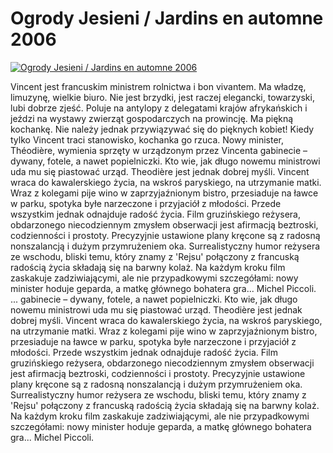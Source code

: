 Ogrody Jesieni / Jardins en automne 2006 
=============
[![Ogrody Jesieni / Jardins en automne 2006 ](http://vidos.pl/images/player.gif)](http://vidos.pl/ogrody-jesieni-jardins-en-automne-2006)

 Vincent jest francuskim ministrem rolnictwa i bon vivantem. Ma władzę, limuzynę, wielkie biuro. Nie jest brzydki, jest raczej elegancki, towarzyski, lubi dobrze zjeść. Poluje na antylopy z delegatami krajów afrykańskich i jeździ na wystawy zwierząt gospodarczych na prowincję. Ma piękną kochankę. Nie należy jednak przywiązywać się do pięknych kobiet! Kiedy tylko Vincent traci stanowisko, kochanka go rzuca. Nowy minister, Théodière, wymienia sprzęty w urządzonym przez Vincenta gabinecie – dywany, fotele, a nawet popielniczki. Kto wie, jak długo nowemu ministrowi uda mu się piastować urząd. Theodière jest jednak dobrej myśli. Vincent wraca do kawalerskiego życia, na wskroś paryskiego, na utrzymanie matki. Wraz z kolegami pije wino w zaprzyjaźnionym bistro, przesiaduje na ławce w parku, spotyka byłe narzeczone i przyjaciół z młodości. Przede wszystkim jednak odnajduje radość życia. Film gruzińskiego reżysera, obdarzonego niecodziennym zmysłem obserwacji jest afirmacją beztroski, codzienności i prostoty. Precyzyjnie ustawione plany kręcone są z radosną nonszalancją i dużym przymrużeniem oka. Surrealistyczny humor reżysera ze wschodu, bliski temu, który znamy z 'Rejsu' połączony z francuską radością życia składają się na barwny kolaż. Na każdym kroku film zaskakuje zadziwiającymi, ale nie przypadkowymi szczegółami: nowy minister hoduje geparda, a matkę głównego bohatera gra... Michel Piccoli.  ... gabinecie – dywany, fotele, a nawet popielniczki. Kto wie, jak długo nowemu ministrowi uda mu się piastować urząd. Theodière jest jednak dobrej myśli. Vincent wraca do kawalerskiego życia, na wskroś paryskiego, na utrzymanie matki. Wraz z kolegami pije wino w zaprzyjaźnionym bistro, przesiaduje na ławce w parku, spotyka byłe narzeczone i przyjaciół z młodości. Przede wszystkim jednak odnajduje radość życia. Film gruzińskiego reżysera, obdarzonego niecodziennym zmysłem obserwacji jest afirmacją beztroski, codzienności i prostoty. Precyzyjnie ustawione plany kręcone są z radosną nonszalancją i dużym przymrużeniem oka. Surrealistyczny humor reżysera ze wschodu, bliski temu, który znamy z 'Rejsu' połączony z francuską radością życia składają się na barwny kolaż. Na każdym kroku film zaskakuje zadziwiającymi, ale nie przypadkowymi szczegółami: nowy minister hoduje geparda, a matkę głównego bohatera gra... Michel Piccoli.
